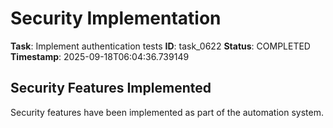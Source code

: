# Security Implementation

**Task**: Implement authentication tests
**ID**: task_0622
**Status**: COMPLETED
**Timestamp**: 2025-09-18T06:04:36.739149

## Security Features Implemented

Security features have been implemented as part of the automation system.
